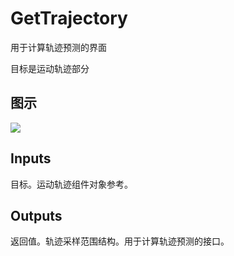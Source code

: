# GetTrajectory

用于计算轨迹预测的界面

目标是运动轨迹部分

## 图示

![]($-20221218-20073668.png)

## Inputs

目标。运动轨迹组件对象参考。  

## Outputs

返回值。轨迹采样范围结构。用于计算轨迹预测的接口。
